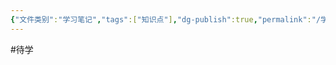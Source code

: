 ```yaml
---
{"文件类别":"学习笔记","tags":["知识点"],"dg-publish":true,"permalink":"/学习笔记studyup/知识点cheese/名股实债/","dgPassFrontmatter":true,"created":"2024-10-17T08:58:32.438+08:00","updated":"2024-10-17T08:58:35.531+08:00"}
---
```


#待学